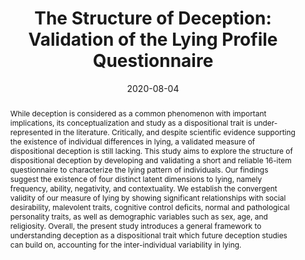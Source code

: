 ---
abstract: 'While deception is considered as a common phenomenon with important implications, its conceptualization and study as a dispositional trait is under-represented in the literature. Critically, and despite scientific evidence supporting the existence of individual differences in lying, a validated measure of dispositional deception is still lacking. This study aims to explore the structure of dispositional deception by developing and validating a short and reliable 16-item questionnaire to characterize the lying pattern of individuals. Our findings suggest the existence of four distinct latent dimensions to lying, namely frequency, ability, negativity, and contextuality. We establish the convergent validity of our measure of lying by showing significant relationships with social desirability, malevolent traits, cognitive control deficits, normal and pathological personality traits, as well as demographic variables such as sex, age, and religiosity. Overall, the present study introduces a general framework to understanding deception as a dispositional trait which future deception studies can build on, accounting for the inter-individual variability in lying.'
authors:
- Dominique-Makowski
- Tam-Pham
- ZenJuen-Lau
- Adrian Raine
- Annabel-Chen
date: "2020-08-04"
doi: ""
featured: false
projects: ["deception"]
publication: 'Makowski, D., Pham, T., Lau, Z. J., Raine, A., & Chen, S. H. A. *(under review)*. The Structure of Deception: Validation of the Lying Profile Questionnaire.'
publication_short: ""
publication_types:
# Legend: 0 = Uncategorized; 1 = Conference paper; 2 = Journal article;
# 3 = Preprint / Working Paper; 4 = Report; 5 = Book; 6 = Book section;
# 7 = Thesis; 8 = Patent
- "3"
publishDate: ""
# summary: While deception is considered as a common phenomenon with important implications, its conceptualization and study as a dispositional trait is under-represented in the literature. Critically, and despite scientific evidence supporting the existence of individual differences in lying, a validated measure of dispositional deception is still lacking.
tags:
- Deception
title: 'The Structure of Deception: Validation of the Lying Profile Questionnaire'
url_code: ""
url_dataset: ""
url_pdf: https://psyarxiv.com/t7s32/
url_poster: ""
url_project: ""
url_slides: ""
url_source: ""
url_video: ""
---